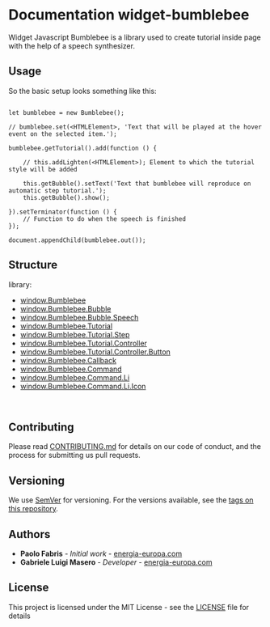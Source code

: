 # Documentation widget-bumblebee

Widget Javascript Bumblebee is a library used to create tutorial inside page with the help of a speech synthesizer.

## Usage

So the basic setup looks something like this:

```

let bumblebee = new Bumblebee();

// bumblebee.set(<HTMLElement>, 'Text that will be played at the hover event on the selected item.');

bumblebee.getTutorial().add(function () {

    // this.addLighten(<HTMLElement>); Element to which the tutorial style will be added

    this.getBubble().setText('Text that bumblebee will reproduce on automatic step tutorial.');
    this.getBubble().show();

}).setTerminator(function () {
    // Function to do when the speech is finished
});

document.appendChild(bumblebee.out());

```

## Structure

library:
- [window.Bumblebee](https://github.com/energia-source/widget-bumblebee/tree/main/lib)
- [window.Bumblebee.Bubble](https://github.com/energia-source/widget-bumblebee/tree/main/lib)
- [window.Bumblebee.Bubble.Speech](https://github.com/energia-source/widget-bumblebee/tree/main/lib)
- [window.Bumblebee.Tutorial](https://github.com/energia-source/widget-bumblebee/tree/main/lib)
- [window.Bumblebee.Tutorial.Step](https://github.com/energia-source/widget-bumblebee/tree/main/lib)
- [window.Bumblebee.Tutorial.Controller](https://github.com/energia-source/widget-bumblebee/tree/main/lib)
- [window.Bumblebee.Tutorial.Controller.Button](https://github.com/energia-source/widget-bumblebee/tree/main/lib)
- [window.Bumblebee.Callback](https://github.com/energia-source/widget-bumblebee/tree/main/lib)
- [window.Bumblebee.Command](https://github.com/energia-source/widget-bumblebee/tree/main/lib)
- [window.Bumblebee.Command.Li](https://github.com/energia-source/widget-bumblebee/tree/main/lib)
- [window.Bumblebee.Command.Li.Icon](https://github.com/energia-source/widget-bumblebee/tree/main/lib)

<br>

## Contributing

Please read [CONTRIBUTING.md](https://github.com/energia-source/widget-bumblebee/blob/main/CONTRIBUTING.md) for details on our code of conduct, and the process for submitting us pull requests.

## Versioning

We use [SemVer](https://semver.org/) for versioning. For the versions available, see the [tags on this repository](https://github.com/energia-source/widget-bumblebee/tags). 

## Authors

* **Paolo Fabris** - *Initial work* - [energia-europa.com](https://www.energia-europa.com/)
* **Gabriele Luigi Masero** - *Developer* - [energia-europa.com](https://www.energia-europa.com/)

## License

This project is licensed under the MIT License - see the [LICENSE](LICENSE) file for details
